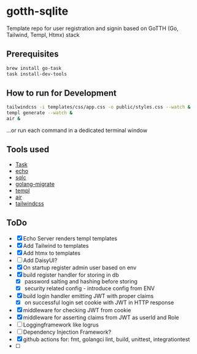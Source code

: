 # gotth-sqlite

Template repo for user registration and signin based on GoTTH (Go, Tailwind, Templ, Htmx) stack

## Prerequisites

```bash
brew install go-task
task install-dev-tools
```

## How to run for Development

```bash
tailwindcss -i templates/css/app.css -o public/styles.css --watch &
templ generate --watch &
air &
```

...or run each command in a dedicated terminal window

## Tools used

* [Task](https://taskfile.dev/)
* [echo](https://echo.labstack.com/)
* [sqlc](https://sqlc.dev/)
* [golang-migrate](https://github.com/golang-migrate)
* [templ](https://github.com/a-h/templ)
* [air](https://github.com/air-verse/air)
* [tailwindcss](https://tailwindcss.com/)

## ToDo

* [x] Echo Server renders templ templates   
* [x] Add Tailwind to templates
* [x] Add htmx to templates
* [ ] Add DaisyUI?
* [x] On startup register admin user based on env
* [x] build register handler for storing in db
    * [x] password salting and hashing before storing
    * [x] security related config - introduce config from ENV
* [x] build login handler emitting JWT with proper claims
    * [x] on successful login set cookie with JWT in HTTP response
* [x] middleware for checking JWT from cookie
* [x] middleware for asserting claims from JWT as userId and Role
* [ ] Loggingframework like logrus
* [ ] Dependency Injection Framework?
* [x] github actions for: fmt, golangci lint, build, unittest, integrationtest
* [ ] 
